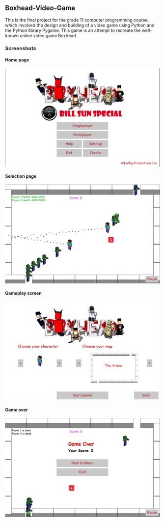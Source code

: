 ## Boxhead-Video-Game

This is the final project for the grade 11 computer programming course, which involved the design and building of a video game using Python and the Python library Pygame. This game is an attempt to recreate the well-known online video game Boxhead

### Screenshots

#### Home page

![Alt text](/game1.png?raw=true "home page")

#### Selection page

![Alt text](/game2.png?raw=true "selection")

#### Gameplay screen

![Alt text](/game3.png?raw=true "gameplay")

#### Game over

![Alt text](/game4.png?raw=true "gameover")
